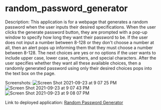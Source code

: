 # random_password_generator

Description: This application is for a webpage that generates a random password when the user inputs their desired specifications. When the user clicks the generate password button, they are prompted with a pop-up window to specify how long they want their password to be. If the user does not input a number between 8-128 or they don't choose a number at all, then an alert pops up informing them that they must choose a number between 8-128.  The next choices are yes or no options if the user wants to include upper case, lower case, numbers, and special characters. After the user specifies whether they want all these available choices, then a randomly generated password using only their desired choices pops into the text box on the page. 

Screenshots: 
![Screen Shot 2021-09-23 at 9 07 25 PM](https://user-images.githubusercontent.com/90110594/134607651-9635a99c-de14-4e5e-9ed5-2a25709de641.png)
![Screen Shot 2021-09-23 at 9 07 43 PM](https://user-images.githubusercontent.com/90110594/134607663-28cc2e51-adbd-484f-935b-c96c62c238f1.png)
![Screen Shot 2021-09-23 at 9 08 07 PM](https://user-images.githubusercontent.com/90110594/134607672-27c03bd1-7be4-4e2f-9bad-51e56b51fe30.png)

Link to deployed application: <a href="https://samibyers.github.io/random_password_generator/" target="_blank">Random Password Generator</a>

